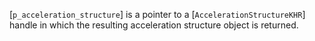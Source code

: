 [`p_acceleration_structure`] is a pointer to a
[`AccelerationStructureKHR`] handle in which the resulting
acceleration structure object is returned.